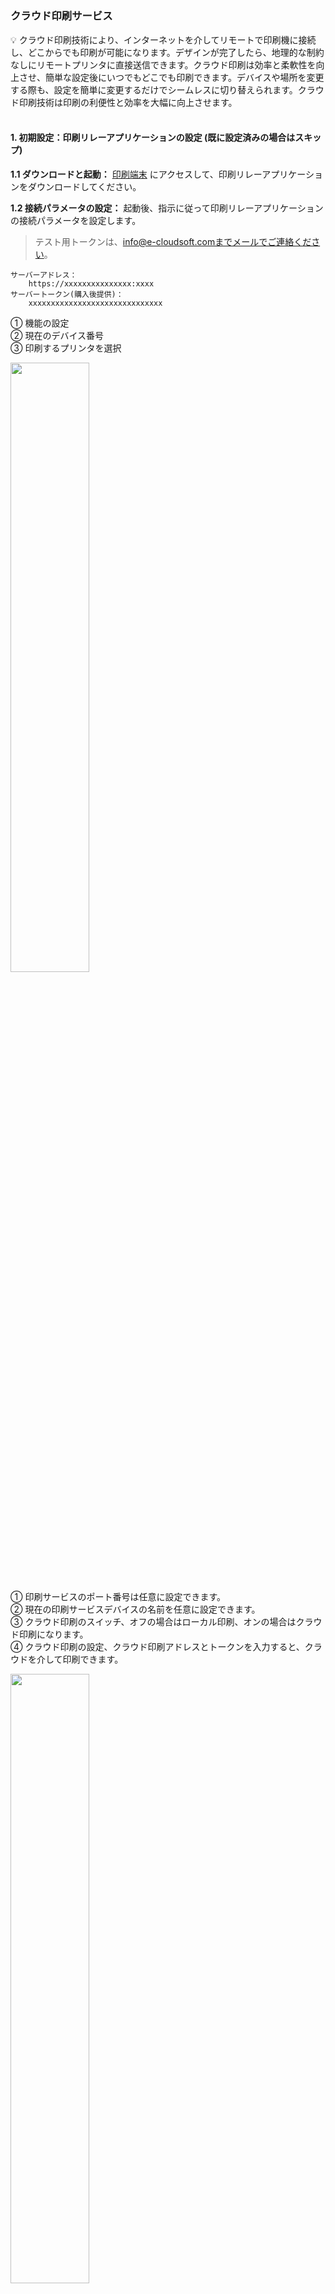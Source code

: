 <h5 id="start"></h5>

### クラウド印刷サービス

<aside>
💡 クラウド印刷技術により、インターネットを介してリモートで印刷機に接続し、どこからでも印刷が可能になります。デザインが完了したら、地理的な制約なしにリモートプリンタに直接送信できます。クラウド印刷は効率と柔軟性を向上させ、簡単な設定後にいつでもどこでも印刷できます。デバイスや場所を変更する際も、設定を簡単に変更するだけでシームレスに切り替えられます。クラウド印刷技術は印刷の利便性と効率を大幅に向上させます。
</aside>
<br>

#### **1. 初期設定：印刷リレーアプリケーションの設定 (既に設定済みの場合はスキップ)**

**1.1 ダウンロードと起動：** [印刷端末](download.md) にアクセスして、印刷リレーアプリケーションをダウンロードしてください。

**1.2 接続パラメータの設定：** 起動後、指示に従って印刷リレーアプリケーションの接続パラメータを設定します。
> テスト用トークンは、info@e-cloudsoft.comまでメールでご連絡ください。

```
サーバーアドレス：
    https://xxxxxxxxxxxxxxx:xxxx
サーバートークン(購入後提供)：
    xxxxxxxxxxxxxxxxxxxxxxxxxxxxxx
```

① 機能の設定  
② 現在のデバイス番号  
③ 印刷するプリンタを選択

<img src="../_images/jp/クラウド印刷サービス_初期設定.png" style="width: 50%;"></img>

① 印刷サービスのポート番号は任意に設定できます。  
② 現在の印刷サービスデバイスの名前を任意に設定できます。  
③ クラウド印刷のスイッチ、オフの場合はローカル印刷、オンの場合はクラウド印刷になります。  
④ クラウド印刷の設定、クラウド印刷アドレスとトークンを入力すると、クラウドを介して印刷できます。

<img src="../_images/jp/クラウド印刷サービス_設定機能.png" style="width: 50%;"></img>

#### **2. クラウド印刷サービスの設定**

**2.1 印刷設定画面に移動：** 「印刷サービス設定」タブをクリックして、印刷サービスの設定画面に移動します。

![クラウド印刷サービス_印刷サービス設定](../_images/jp/クラウド印刷サービス_印刷サービス設定.png)

**2.2 印刷サービスの新規作成または編集：** この画面では、クラウド印刷サービスを新規作成するか、既存の設定を編集することができます。

![クラウド印刷サービス_新規作成または編集](../_images/jp/クラウド印刷サービス_新規作成または編集.gif)

**2.3 接続された印刷デバイスの確認：** 印刷リレーアプリケーションが正しく設定されている場合、クラウド印刷設定の下に接続された印刷機の情報が表示され、正しい印刷デバイスを識別して選択することができます。

![クラウド印刷サービス_接続デバイスの確認](../_images/jp/クラウド印刷サービス_接続デバイスの確認.png)